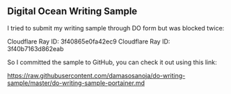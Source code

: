 ## Digital Ocean Writing Sample

I tried to submit my writing sample through DO form but was blocked twice:

Cloudflare Ray ID: 3f40865e0fa42ec9
Cloudflare Ray ID: 3f40b7163d862eab

So I committed the sample to GitHub, you can check it out using this link:

https://raw.githubusercontent.com/damasosanoja/do-writing-sample/master/do-writing-sample-portainer.md
